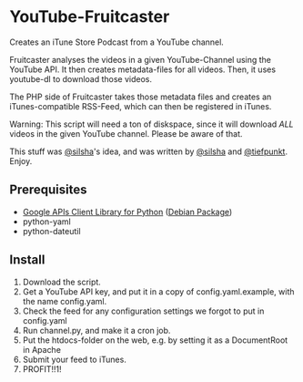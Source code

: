# YouTube-Fruitcaster
Creates an iTune Store Podcast from a YouTube channel.

Fruitcaster analyses the videos in a given YouTube-Channel using the YouTube API. It then creates metadata-files for all videos. Then, it uses youtube-dl to download those videos.

The PHP side of Fruitcaster takes those metadata files and creates an iTunes-compatible RSS-Feed, which can then be registered in iTunes.

Warning: This script will need a ton of diskspace, since it will download _ALL_ videos in the given YouTube channel. Please be aware of that.

This stuff was [@silsha](https://twitter.com/silsha)'s idea, and was written by [@silsha](https://twitter.com/silsha) and [@tiefpunkt](https://twitter.com/tiefpunkt). Enjoy.

## Prerequisites
* [Google APIs Client Library for Python](http://code.google.com/p/google-api-python-client/) ([Debian Package](http://google-api-python-client.googlecode.com/files/python-google-api-python-client_1.0.0-6_all.deb)) 
* python-yaml
* python-dateutil

## Install
1. Download the script.
2. Get a YouTube API key, and put it in a copy of config.yaml.example, with the name config.yaml.
3. Check the feed for any configuration settings we forgot to put in config.yaml
4. Run channel.py, and make it a cron job.
5. Put the htdocs-folder on the web, e.g. by setting it as a DocumentRoot in Apache
6. Submit your feed to iTunes.
7. PROFIT!!1!
